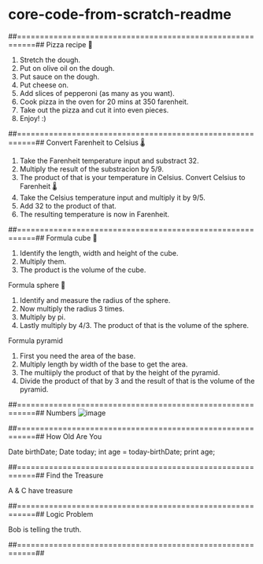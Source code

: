 # core-code-from-scratch-readme

##==========================================================##
Pizza recipe 🍕
1. Stretch the dough.
2. Put on olive oil on the dough.
3. Put sauce on the dough.
4. Put cheese on.
5. Add slices of pepperoni (as many as you want).
6. Cook pizza in the oven for 20 mins at 350 farenheit.
7. Take out the pizza and cut it into even pieces.
8. Enjoy! :)

##==========================================================##
Convert Farenheit to Celsius 🌡️
1. Take the Farenheit temperature input and substract 32.
2. Multiply the result of the substracion by 5/9.
3. The product of that is your temperature in Celsius.
Convert Celsius to Farenheit 🌡️
1. Take the Celsius temperature input and multiply it by 9/5.
2. Add 32 to the product of that.
3. The resulting temperature is now in Farenheit.

##==========================================================##
Formula cube 🧊
1. Identify the length, width and height of the cube.
2. Multiply them.
3. The product is the volume of the cube.

Formula sphere 🪩
1. Identify and measure the radius of the sphere.
2. Now multiply the radius 3 times.
3. Multiply by pi.
4. Lastly multiply by 4/3. The product of that is the volume of the sphere.

Formula pyramid
1. First you need the area of the base.
2. Multiply length by width of the base to get the area.
3. The multiiply the product of that by the height of the pyramid.
4. Divide the product of that by 3 and the result of that is the volume of the pyramid.

##==========================================================##
Numbers
![image](https://user-images.githubusercontent.com/130413248/231237459-4f4f92d0-7257-42fa-a932-cd312c2d8171.png)

##==========================================================##
How Old Are You

Date birthDate;
Date today;
int age = today-birthDate;
print age;

##==========================================================##
Find the Treasure

A & C have treasure

##==========================================================##
Logic Problem

Bob is telling the truth.

##==========================================================##
